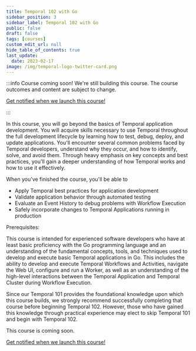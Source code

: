 ```yaml
---
title: Temporal 102 with Go
sidebar_position: 3
sidebar_label: Temporal 102 with Go
public: false
draft: false
tags: [courses]
custom_edit_url: null
hide_table_of_contents: true
last_update:
  date: 2023-02-17
image: /img/temporal-logo-twitter-card.png
---
```


<!-- Generated Feb 17 2023 -->
<!-- DO NOT edit this file directly. -->

:::info Course coming soon!
We're still building this course. The course outcomes and content are subject to change.

<a className="button button--primary" href="https://pages.temporal.io/get-updates-education">Get notified when we launch this course!</a>

:::

In this course, you will go beyond the basics of Temporal application development. You will acquire skills necessary to use Temporal throughout the full development lifecycle by learning how to test, debug, deploy, and update applications. You'll encounter several common problems faced by Temporal developers, understand why they occur, and how to identify, solve, and avoid them. Through heavy emphasis on key concepts and best practices, you'll gain a deeper understanding of how Temporal works and how to use it effectively.

When you've finished the course, you'll be able to

- Apply Temporal best practices for application development
- Validate application behavior through automated testing
- Evaluate an Event History to debug problems with Workflow Execution
- Safely incorporate changes to Temporal Applications running in production

Prerequisites:

This course is intended for experienced software developers who have at least basic proficiency with the Go programming language and an understanding of the fundamental concepts, tools, and techniques used to develop and execute basic Temporal applications in Go. This includes the ability to develop and execute Temporal Workflows and Activities, navigate the Web UI, configure and run a Worker, as well as an understanding of the high-level interactions between the Temporal Application and Temporal Cluster during Workflow Execution.

Since our Temporal 101 provides the foundational knowledge upon which this course builds, we strongly recommend successfully completing that course before beginning Temporal 102. However, those who have gained this knowledge through practical experience may elect to skip Temporal 101 and begin with Temporal 102.

This course is coming soon.

 <a className="button button--primary" href="https://pages.temporal.io/get-updates-education">Get notified when we launch this course!</a> 
